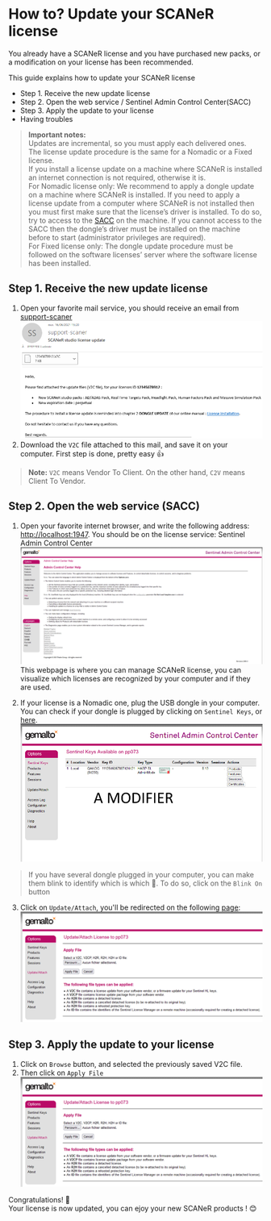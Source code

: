 # How to? Update your SCANeR license

You already have a SCANeR license and you have purchased new packs, or a modification on your license has been recommended. 

This guide explains how to update your SCANeR license
- Step 1. Receive the new update license
- Step 2. Open the web service / Sentinel Admin Control Center(SACC)
- Step 3. Apply the update to your license
- Having troubles

>**Important notes:**  
>Updates are incremental, so you must apply each delivered ones.  
>The license update procedure is the same for a Nomadic or a Fixed license.  
>If you install a license update on a machine where SCANeR is installed an internet connection is not required, otherwise it is.  
>For Nomadic license only: We recommend to apply a dongle update on a machine where SCANeR is installed. If you need to apply a license update from a computer where SCANeR is not installed then you must first make sure that the license’s driver is installed. To do so, try to access to the [SACC](http://localhost:1947) on the machine. If you cannot access to the SACC then the dongle’s driver must be installed on the machine before to start (administrator privileges are required).  
>For Fixed license only: The dongle update procedure must be followed on the software licenses’ server where the software license has been installed.  

## Step 1. Receive the new update license 

1. Open your favorite mail service, you should receive an email from [support-scaner](mailto:support-scaner@avsimulation.fr)
![](./assets/support-scaner_email.png)
2. Download the `V2C` file attached to this mail, and save it on your computer.
First step is done, pretty easy 👍
>**Note:**
>`V2C` means Vendor To Client. On the other hand, `C2V` means Client To Vendor. 

## Step 2. Open the web service (SACC) 

1. Open your favorite internet browser, and write the following address: [http://localhost:1947](http://localhost:1947). You should be on the license service: Sentinel Admin Control Center
![](./assets/SACC.png)
This webpage is where you can manage SCANeR license, you can visualize which licenses are recognized by your computer and if they are used.

2. If your license is a Nomadic one, plug the USB dongle in your computer. You can check if your dongle is plugged by clicking on `Sentinel Keys`, or [here](http://localhost:1947/_int_/devices.html).
![](./assets/DonglePlugged.png)

>If you have several dongle plugged in your computer, you can make them blink to identify which is which 🤩. To do so, click on the `Blink On` button

3.  Click on `Update/Attach`, you'll be redirected on the following [page](http://localhost:1947/_int_/checkin.html):
![](./assets/UpdateLicense.png)

## Step 3. Apply the update to your license

1. Click on `Browse` button, and selected the previously saved V2C file.
2. Then click on `Apply File`
![](./assets/UpdateLicense.png)

Congratulations! 💪  
Your license is now updated, you can ejoy your new SCANeR products ! 😊
